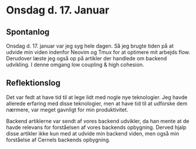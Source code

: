 # Onsdag d. 17. Januar

## Spontanlog
Onsdag d. 17. januar var jeg syg hele dagen. Så jeg brugte tiden på
at udvide min viden indenfor Neovim og Tmux for at optimere mit arbejds
flow. Derudover læste jeg også op på artikler der handlede om
backend udvikling. I denne omgang low coupling & high cohesion.

## Reflektionslog 
Det var fedt at have tid til at lege lidt med nogle nye teknologier.
Jeg havde allerede erfaring med disse teknologier, men at have tid 
til at udforske dem nærmere, var meget gavnligt for min produktivitet.

Backend artiklerne var sendt af vores backend udvikler, da han mente
at de havde relevans for forståelsen af vores backends opbygning. Derved
hjalp disse artikler ikke kun med at udvide min backend viden, men også
min forståelse af Cernels backends opbygning.

